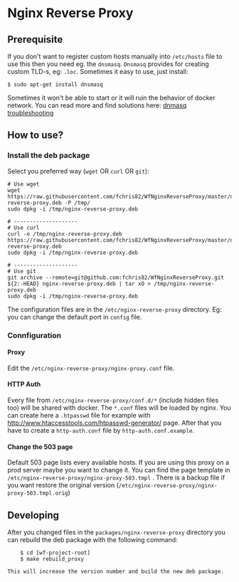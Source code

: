 Nginx Reverse Proxy
===================

## Prerequisite

If you don't want to register custom hosts manually into `/etc/hosts` file to use this then you need eg. the `dnsmasq`. `Dnsmasq` provides for creating custom TLD-s, eg: `.loc`. Sometimes it easy to use, just install:

```shell
$ sudo apt-get install dnsmasq
```

Sometimes it won't be able to start or it will ruin the behavior of docker network. You can read more and find solutions here: [dnmasq troubleshooting](/docs/dnsmasq-troubleshooting.md)

## How to use?

### Install the deb package

Select you preferred way (`wget` OR `curl` OR `git`):

```shell
# Use wget
wget https://raw.githubusercontent.com/fchris82/WfNginxReverseProxy/master/nginx-reverse-proxy.deb -P /tmp/
sudo dpkg -i /tmp/nginx-reverse-proxy.deb

# --------------------
# Use curl
curl -o /tmp/nginx-reverse-proxy.deb https://raw.githubusercontent.com/fchris82/WfNginxReverseProxy/master/nginx-reverse-proxy.deb
sudo dpkg -i /tmp/nginx-reverse-proxy.deb

# --------------------
# Use git
git archive --remote=git@github.com:fchris82/WfNginxReverseProxy.git ${2:-HEAD} nginx-reverse-proxy.deb | tar xO > /tmp/nginx-reverse-proxy.deb
sudo dpkg -i /tmp/nginx-reverse-proxy.deb
```

The configuration files are in the `/etc/nginx-reverse-proxy` directory. Eg: you can change the default port in `config` file.

### Connfiguration

#### Proxy

Edit the `/etc/nginx-reverse-proxy/nginx-proxy.conf` file.

#### HTTP Auth

Every file from `/etc/nginx-reverse-proxy/conf.d/*` (include hidden files too) will be shared with docker. The `*.conf`
files will be loaded by nginx. You can create here a `.htpasswd` file for example with http://www.htaccesstools.com/htpasswd-generator/
page.
After that you have to create a `http-auth.conf` file by `http-auth.conf.example`.

#### Change the 503 page

Default 503 page lists every available hosts. If you are using this proxy on a prod server maybe you want to change it.
You can find the page template in `/etc/nginx-reverse-proxy/nginx-proxy-503.tmpl` . There is a backup file if you want
restore the original version (`/etc/nginx-reverse-proxy/nginx-proxy-503.tmpl.orig`)

## Developing

After you changed files in the `packages/nginx-reverse-proxy` directory you can rebuild the deb package with the following command:

```shell
    $ cd [wf-project-root]
    $ make rebuild_proxy

This will increase the version number and build the new deb package.
